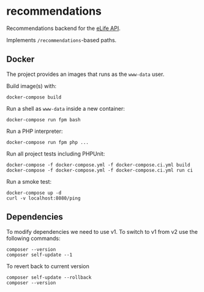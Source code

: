 # recommendations

Recommendations backend for the [eLife API](https://github.com/elifesciences/api-raml).

Implements `/recommendations`-based paths.

## Docker

The project provides an images that runs as the `www-data` user.

Build image(s) with:

```
docker-compose build
```

Run a shell as `www-data` inside a new container:

```
docker-compose run fpm bash
```

Run a PHP interpreter:

```
docker-compose run fpm php ...
```

Run all project tests including PHPUnit:

```
docker-compose -f docker-compose.yml -f docker-compose.ci.yml build
docker-compose -f docker-compose.yml -f docker-compose.ci.yml run ci
```

Run a smoke test:

```
docker-compose up -d
curl -v localhost:8080/ping
```

## Dependencies

To modify dependencies we need to use v1. To switch to v1 from v2 use the following commands:

```
composer --version
composer self-update --1
```

To revert back to current version

```
composer self-update --rollback
composer --version
```
